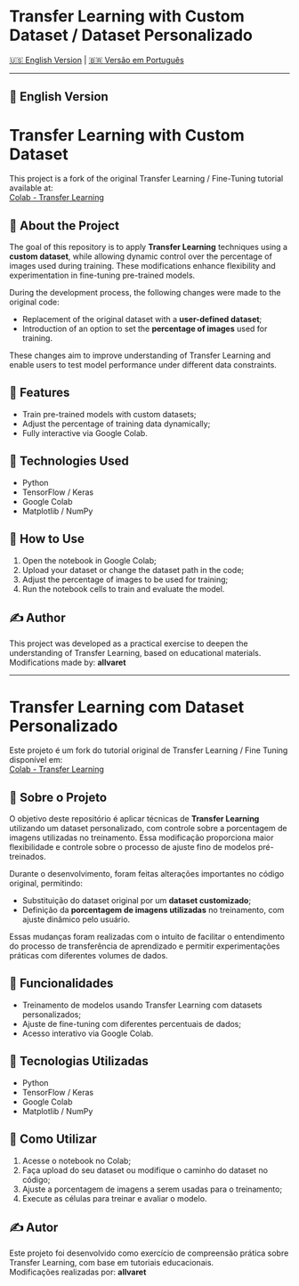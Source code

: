 # Transfer Learning with Custom Dataset / Dataset Personalizado

[🇺🇸 English Version](#english-version) | [🇧🇷 Versão em Português](#versão-em-português)

---

## 📘 English Version

# Transfer Learning with Custom Dataset

This project is a fork of the original Transfer Learning / Fine-Tuning tutorial available at:  
[Colab - Transfer Learning](https://colab.research.google.com/github/kylemath/ml4a-guides/blob/master/notebooks/transfer-learning.ipynb)

## 📌 About the Project

The goal of this repository is to apply **Transfer Learning** techniques using a **custom dataset**, while allowing dynamic control over the percentage of images used during training. These modifications enhance flexibility and experimentation in fine-tuning pre-trained models.

During the development process, the following changes were made to the original code:

- Replacement of the original dataset with a **user-defined dataset**;
- Introduction of an option to set the **percentage of images** used for training.

These changes aim to improve understanding of Transfer Learning and enable users to test model performance under different data constraints.

## 🚀 Features

- Train pre-trained models with custom datasets;
- Adjust the percentage of training data dynamically;
- Fully interactive via Google Colab.

## 🧠 Technologies Used

- Python
- TensorFlow / Keras
- Google Colab
- Matplotlib / NumPy

## 🔧 How to Use

1. Open the notebook in Google Colab;
2. Upload your dataset or change the dataset path in the code;
3. Adjust the percentage of images to be used for training;
4. Run the notebook cells to train and evaluate the model.

## ✍️ Author

This project was developed as a practical exercise to deepen the understanding of Transfer Learning, based on educational materials.  
Modifications made by: **allvaret**

---

# Transfer Learning com Dataset Personalizado

Este projeto é um fork do tutorial original de Transfer Learning / Fine Tuning disponível em:  
[Colab - Transfer Learning](https://colab.research.google.com/github/kylemath/ml4a-guides/blob/master/notebooks/transfer-learning.ipynb)

## 📌 Sobre o Projeto

O objetivo deste repositório é aplicar técnicas de **Transfer Learning** utilizando um dataset personalizado, com controle sobre a porcentagem de imagens utilizadas no treinamento. Essa modificação proporciona maior flexibilidade e controle sobre o processo de ajuste fino de modelos pré-treinados.

Durante o desenvolvimento, foram feitas alterações importantes no código original, permitindo:

- Substituição do dataset original por um **dataset customizado**;
- Definição da **porcentagem de imagens utilizadas** no treinamento, com ajuste dinâmico pelo usuário.

Essas mudanças foram realizadas com o intuito de facilitar o entendimento do processo de transferência de aprendizado e permitir experimentações práticas com diferentes volumes de dados.

## 🚀 Funcionalidades

- Treinamento de modelos usando Transfer Learning com datasets personalizados;
- Ajuste de fine-tuning com diferentes percentuais de dados;
- Acesso interativo via Google Colab.

## 🧠 Tecnologias Utilizadas

- Python
- TensorFlow / Keras
- Google Colab
- Matplotlib / NumPy

## 🔧 Como Utilizar

1. Acesse o notebook no Colab;
2. Faça upload do seu dataset ou modifique o caminho do dataset no código;
3. Ajuste a porcentagem de imagens a serem usadas para o treinamento;
4. Execute as células para treinar e avaliar o modelo.

## ✍️ Autor

Este projeto foi desenvolvido como exercício de compreensão prática sobre Transfer Learning, com base em tutoriais educacionais.  
Modificações realizadas por: **allvaret**
